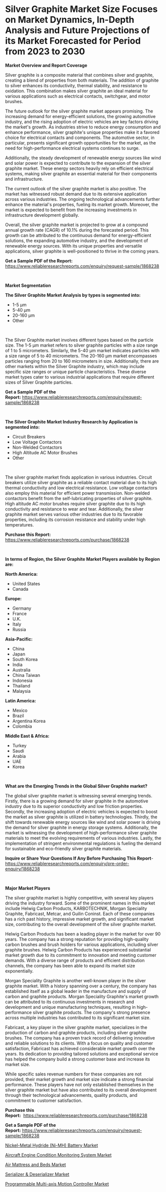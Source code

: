 <p><h1>Silver Graphite Market Size Focuses on Market Dynamics, In-Depth Analysis and Future Projections of its Market Forecasted for Period from 2023 to 2030</h1></p><p><strong>Market Overview and Report Coverage</strong></p>
<p><p>Silver graphite is a composite material that combines silver and graphite, creating a blend of properties from both materials. The addition of graphite to silver enhances its conductivity, thermal stability, and resistance to oxidation. This combination makes silver graphite an ideal material for various applications such as electrical contacts, switchgear, and motor brushes. </p><p>The future outlook for the silver graphite market appears promising. The increasing demand for energy-efficient solutions, the growing automotive industry, and the rising adoption of electric vehicles are key factors driving the market's growth. As industries strive to reduce energy consumption and enhance performance, silver graphite's unique properties make it a favored choice for electrical contacts and components. The automotive sector, in particular, presents significant growth opportunities for the market, as the need for high-performance electrical systems continues to surge.</p><p>Additionally, the steady development of renewable energy sources like wind and solar power is expected to contribute to the expansion of the silver graphite market. These energy sectors heavily rely on efficient electrical systems, making silver graphite an essential material for their components and infrastructure.</p><p>The current outlook of the silver graphite market is also positive. The market has witnessed robust demand due to its extensive application across various industries. The ongoing technological advancements further enhance the material's properties, fueling its market growth. Moreover, the market is expected to benefit from the increasing investments in infrastructure development globally.</p><p>Overall, the silver graphite market is projected to grow at a compound annual growth rate (CAGR) of 10.1% during the forecasted period. This growth can be attributed to the continuous demand for energy-efficient solutions, the expanding automotive industry, and the development of renewable energy sources. With its unique properties and versatile applications, silver graphite is well-positioned to thrive in the coming years.</p></p>
<p><strong>Get a Sample PDF of the Report:</strong> <a href="https://www.reliableresearchreports.com/enquiry/request-sample/1868238">https://www.reliableresearchreports.com/enquiry/request-sample/1868238</a></p>
<p>&nbsp;</p>
<p><strong>Market Segmentation</strong></p>
<p><strong>The Silver Graphite Market Analysis by types is segmented into:</strong></p>
<p><ul><li>1-5 μm</li><li>5-40 μm</li><li>20-160 μm</li><li>Other</li></ul></p>
<p>&nbsp;</p>
<p><p>The Silver Graphite market involves different types based on the particle size. The 1-5 μm market refers to silver graphite particles with a size range of 1 to 5 micrometers. Similarly, the 5-40 μm market indicates particles with a size range of 5 to 40 micrometers. The 20-160 μm market encompasses particles ranging from 20 to 160 micrometers in size. Additionally, there are other markets within the Silver Graphite industry, which may include specific size ranges or unique particle characteristics. These diverse market types cater to various industrial applications that require different sizes of Silver Graphite particles.</p></p>
<p><strong>Get a Sample PDF of the Report:</strong>&nbsp;<a href="https://www.reliableresearchreports.com/enquiry/request-sample/1868238">https://www.reliableresearchreports.com/enquiry/request-sample/1868238</a></p>
<p>&nbsp;</p>
<p><strong>The Silver Graphite Market Industry Research by Application is segmented into:</strong></p>
<p><ul><li>Circuit Breakers</li><li>Low Voltage Contactors</li><li>Non-Welded Contactors</li><li>High Altitude AC Motor Brushes</li><li>Other</li></ul></p>
<p>&nbsp;</p>
<p><p>The silver graphite market finds application in various industries. Circuit breakers utilize silver graphite as a reliable contact material due to its high thermal conductivity and low electrical resistance. Low voltage contactors also employ this material for efficient power transmission. Non-welded contactors benefit from the self-lubricating properties of silver graphite. High altitude AC motor brushes require silver graphite due to its high conductivity and resistance to wear and tear. Additionally, the silver graphite market serves various other industries due to its favorable properties, including its corrosion resistance and stability under high temperatures.</p></p>
<p><strong>Purchase this Report:</strong>&nbsp; <a href="https://www.reliableresearchreports.com/purchase/1868238">https://www.reliableresearchreports.com/purchase/1868238</a></p>
<p>&nbsp;</p>
<p><strong>In terms of Region, the Silver Graphite Market Players available by Region are:</strong></p>
<p>
    <p> <strong> North America: </strong>
        <ul>
            <li>United States</li>
            <li>Canada</li>
        </ul>
        </p> 
    <p> <strong> Europe: </strong>
        <ul>
            <li>Germany</li>
            <li>France</li>
            <li>U.K.</li>
            <li>Italy</li>
            <li>Russia</li>
        </ul>
        </p> 
    <p> <strong> Asia-Pacific: </strong>
        <ul>
            <li>China</li>
            <li>Japan</li>
            <li>South Korea</li>
            <li>India</li>
            <li>Australia</li>
            <li>China Taiwan</li>
            <li>Indonesia</li>
            <li>Thailand</li>
            <li>Malaysia</li>
        </ul>
        </p> 
    <p> <strong> Latin America: </strong>
        <ul>
            <li>Mexico</li>
            <li>Brazil</li>
            <li>Argentina Korea</li>
            <li>Colombia</li>
        </ul>
        </p> 
    <p> <strong> Middle East & Africa: </strong>
        <ul>
            <li>Turkey</li>
            <li>Saudi</li>
            <li>Arabia</li>
            <li>UAE</li>
            <li>Korea</li>
        </ul>
    </p>
    </p>
<p>&nbsp;</p>
<p><strong>What are the Emerging Trends in the Global Silver Graphite market?</strong></p>
<p><p>The global silver graphite market is witnessing several emerging trends. Firstly, there is a growing demand for silver graphite in the automotive industry due to its superior conductivity and low friction properties. Secondly, the increasing adoption of electric vehicles is expected to boost the market as silver graphite is utilized in battery technologies. Thirdly, the shift towards renewable energy sources like wind and solar power is driving the demand for silver graphite in energy storage systems. Additionally, the market is witnessing the development of high-performance silver graphite materials to meet the evolving requirements of various industries. Lastly, the implementation of stringent environmental regulations is fueling the demand for sustainable and eco-friendly silver graphite materials.</p></p>
<p><strong>Inquire or Share Your Questions If Any Before Purchasing This Report</strong>- <a href="https://www.reliableresearchreports.com/enquiry/pre-order-enquiry/1868238">https://www.reliableresearchreports.com/enquiry/pre-order-enquiry/1868238</a></p>
<p>&nbsp;</p>
<p><strong>Major Market Players</strong></p>
<p><p>The silver graphite market is highly competitive, with several key players driving the industry forward. Some of the prominent names in this market include Helwig Carbon Products, KARBOTECHNIK, Morgan Speciality Graphite, Fabricast, Metcar, and Guilin Coninst. Each of these companies has a rich past history, impressive market growth, and significant market size, contributing to the overall development of the silver graphite market.</p><p>Helwig Carbon Products has been a leading player in the market for over 90 years. The company has a strong reputation for providing high-quality carbon brushes and brush holders for various applications, including silver graphite brushes. Helwig Carbon Products has experienced substantial market growth due to its commitment to innovation and meeting customer demands. With a diverse range of products and efficient distribution channels, the company has been able to expand its market size exponentially.</p><p>Morgan Speciality Graphite is another well-known player in the silver graphite market. With a history spanning over a century, the company has established itself as a global leader in the manufacture and supply of carbon and graphite products. Morgan Speciality Graphite's market growth can be attributed to its continuous investments in research and development and unique manufacturing techniques, resulting in high-performance silver graphite products. The company's strong presence across multiple industries has contributed to its significant market size.</p><p>Fabricast, a key player in the silver graphite market, specializes in the production of carbon and graphite products, including silver graphite brushes. The company has a proven track record of delivering innovative and reliable solutions to its clients. With a focus on quality and customer satisfaction, Fabricast has achieved considerable market growth over the years. Its dedication to providing tailored solutions and exceptional service has helped the company build a strong customer base and increase its market size.</p><p>While specific sales revenue numbers for these companies are not provided, their market growth and market size indicate a strong financial performance. These players have not only established themselves in the silver graphite market but have also contributed to its overall development through their technological advancements, quality products, and commitment to customer satisfaction.</p></p>
<p><strong>Purchase this Report:</strong>&nbsp;&nbsp;<a href="https://www.reliableresearchreports.com/purchase/1868238">https://www.reliableresearchreports.com/purchase/1868238</a></p>
<p></p>
<p><strong>Get a Sample PDF of the Report:</strong>&nbsp;<a href="https://www.reliableresearchreports.com/enquiry/request-sample/1868238">https://www.reliableresearchreports.com/enquiry/request-sample/1868238</a></p>
<p><p><a href="https://medium.com/@janrussell6445/nickel-metal-hydride-ni-mh-battery-market-insight-market-trends-growth-forecasted-from-2023-to-8afc89801edb">Nickel-Metal Hydride (Ni-MH) Battery Market</a></p><p><a href="https://medium.com/@walterstanley64/aircraft-engine-condition-monitoring-system-market-insights-into-market-cagr-market-trends-and-9121a600a886">Aircraft Engine Condition Monitoring System Market</a></p><p><a href="https://medium.com/@dariodooley/analyzing-air-mattress-and-beds-market-global-industry-perspective-and-forecast-2023-to-2030-2b93789e2da1">Air Mattress and Beds Market</a></p><p><a href="https://medium.com/@react.shoe.mask/serializer-deserializer-market-insights-into-market-cagr-market-trends-and-growth-strategies-de66e6e84b38">Serializer & Deserializer Market</a></p><p><a href="https://medium.com/@draft.web.back/programmable-multi-axis-motion-controller-market-share-evolution-and-market-growth-trends-2023-2030-93fd43aaaad9">Programmable Multi-axis Motion Controller Market</a></p></p>